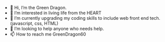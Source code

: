 - 👋 Hi, I’m the Green Dragon.
- 👀 I’m interested in living life from the HEART
- 🌱 I’m currently upgrading my coding skills to include web front end tech. (javascript, css, HTML)
- 💞️ I’m looking to help anyone who needs help.
- 📫 How to reach me GreenDragon60


<!---
greendragon60/greendragon60 is a ✨ special ✨ repository because its `README.md` (this file) appears on your GitHub profile.
You can click the Preview link to take a look at your changes.
--->
